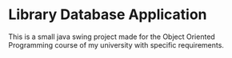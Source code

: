 # Library Database Application
This is a small java swing project made for the Object Oriented Programming course of my university with specific requirements.
